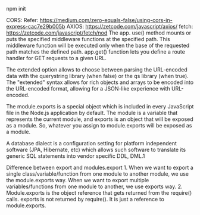 npm init







CORS: Refer: https://medium.com/zero-equals-false/using-cors-in-express-cac7e29b005b
AXIOS: https://zetcode.com/javascript/axios/
fetch: https://zetcode.com/javascript/fetch/nod
The app. use() method mounts or puts the specified middleware functions at the specified path. This middleware function will be executed only when the base of the requested path matches the defined path.
app.get() function lets you define a route handler for GET requests to a given URL.

The extended option allows to choose between parsing the URL-encoded data with the querystring library (when false) or the qs library (when true). The "extended" syntax allows for rich objects and arrays to be encoded into the URL-encoded format, allowing for a JSON-like experience with URL-encoded.

The module.exports is a special object which is included in every JavaScript file in the Node.js application by default. The module is a variable that represents the current module, and exports is an object that will be exposed as a module. So, whatever you assign to module.exports will be exposed as a module.

A database dialect is a configuration setting for platform independent software (JPA, Hibernate, etc) which allows such software to translate its generic SQL statements into vendor specific DDL, DML.1

Difference between export and modules.export
1.
When we want to export a single class/variable/function from one module to another module, we use the module.exports way.	When we want to export multiple variables/functions from one module to another, we use exports way.
2.
Module.exports is the object reference that gets returned from the require() calls.	exports is not returned by require().  It is just a reference to module.exports.